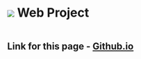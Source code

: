 # ![](/copyrighted/icons/gracidea.png) Web Project

<div align="center"> <img src="https://github.com/wleha1/Web-Project/assets/149160032/1eb4fde0-5fe8-45ea-adf6-f1a87b16c844" alt=""> </div>

## Link for this page - [Github.io](https://wleha1.github.io/Web-Project/)
